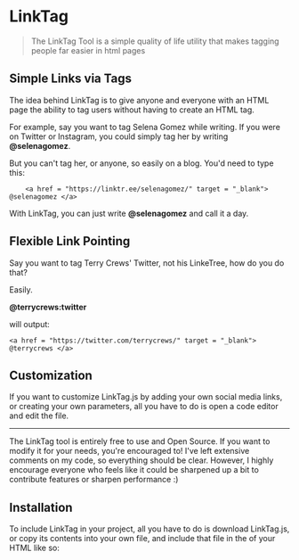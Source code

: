 # LinkTag
 > The LinkTag Tool is a simple quality of life utility that makes tagging people far easier in html pages
 
 ## Simple Links via Tags
 The idea behind LinkTag is to give anyone and everyone with an HTML page the ability to tag users without having to create an HTML <a> tag.
 
 For example, say you want to tag Selena Gomez while writing. If you were on Twitter or Instagram, you could simply tag her by writing __@selenagomez__.
 
 But you can't tag her, or anyone, so easily on a blog. You'd need to type this: 
 
		<a href = "https://linktr.ee/selenagomez/" target = "_blank"> @selenagomez </a>

With LinkTag, you can just write __@selenagomez__ and call it a day.

## Flexible Link Pointing
Say you want to tag Terry Crews' Twitter, not his LinkeTree, how do you do  that?

Easily.

__@terrycrews:twitter__

will output:

	<a href = "https://twitter.com/terrycrews/" target = "_blank"> @terrycrews </a>
	
	
## Customization
If you want to customize LinkTag.js by adding your own social media links, or creating your own parameters, all you have to do is open a code editor and edit the file. 


---

The LinkTag tool is entirely free to use and Open Source. If you want to modify it for your needs, you're encouraged to! I've left extensive comments on my code, so everything should be clear. However, I highly encourage everyone who feels like it could be sharpened up a bit to contribute features or sharpen performance :)

## Installation

To include LinkTag in your project, all you have to do is download LinkTag.js, or copy its contents into your own file, and include that file in the <head> of your HTML like so:
	<script defer src = "YourDirectoryHere/LinkTag.js"></script>

	


 
 
